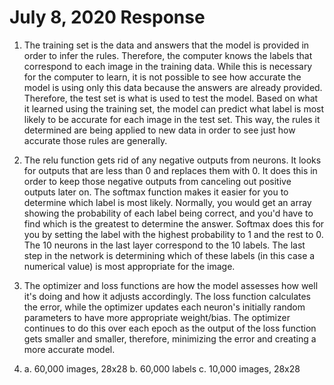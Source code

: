 # July 8, 2020 Response

1. The training set is the data and answers that the model is provided in order to infer the rules. Therefore, the computer knows the labels that correspond to each image in the training data. While this is necessary for the computer to learn, it is not possible to see how accurate the model is using only this data because the answers are already provided. Therefore, the test set is what is used to test the model. Based on what it learned using the training set, the model can predict what label is most likely to be accurate for each image in the test set. This way, the rules it determined are being applied to new data in order to see just how accurate those rules are generally.

2. The relu function gets rid of any negative outputs from neurons. It looks for outputs that are less than 0 and replaces them with 0. It does this in order to keep those negative outputs from canceling out positive outputs later on. The softmax function makes it easier for you to determine which label is most likely. Normally, you would get an array showing the probability of each label being correct, and you'd have to find which is the greatest to determine the answer. Softmax does this for you by setting the label with the highest probability to 1 and the rest to 0. The 10 neurons in the last layer correspond to the 10 labels. The last step in the network is determining which of these labels (in this case a numerical value) is most appropriate for the image.

3. The optimizer and loss functions are how the model assesses how well it's doing and how it adjusts accordingly. The loss function calculates the error, while the optimizer updates each neuron's initially random parameters to have more appropriate weight/bias. The optimizer continues to do this over each epoch as the output of the loss function gets smaller and smaller, therefore, minimizing the error and creating a more accurate model.

4. a. 60,000 images, 28x28
   b. 60,000 labels
   c. 10,000 images, 28x28
